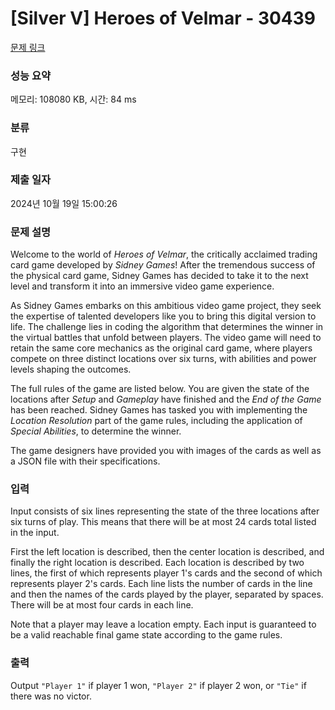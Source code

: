 # [Silver V] Heroes of Velmar - 30439 

[문제 링크](https://www.acmicpc.net/problem/30439) 

### 성능 요약

메모리: 108080 KB, 시간: 84 ms

### 분류

구현

### 제출 일자

2024년 10월 19일 15:00:26

### 문제 설명

<p>Welcome to the world of <em>Heroes of Velmar</em>, the critically acclaimed trading card game developed by <em>Sidney Games</em>! After the tremendous success of the physical card game, Sidney Games has decided to take it to the next level and transform it into an immersive video game experience.</p>

<p>As Sidney Games embarks on this ambitious video game project, they seek the expertise of talented developers like you to bring this digital version to life. The challenge lies in coding the algorithm that determines the winner in the virtual battles that unfold between players. The video game will need to retain the same core mechanics as the original card game, where players compete on three distinct locations over six turns, with abilities and power levels shaping the outcomes.</p>

<p>The full rules of the game are listed below. You are given the state of the locations after <em>Setup</em> and <em>Gameplay</em> have finished and the <em>End of the Game</em> has been reached. Sidney Games has tasked you with implementing the <em>Location Resolution</em> part of the game rules, including the application of <em>Special Abilities</em>, to determine the winner.</p>

<p>The game designers have provided you with images of the cards as well as a JSON file with their specifications.</p>

### 입력 

 <p>Input consists of six lines representing the state of the three locations after six turns of play. This means that there will be at most 24 cards total listed in the input.</p>

<p>First the left location is described, then the center location is described, and finally the right location is described. Each location is described by two lines, the first of which represents player 1's cards and the second of which represents player 2's cards. Each line lists the number of cards in the line and then the names of the cards played by the player, separated by spaces. There will be at most four cards in each line.</p>

<p>Note that a player may leave a location empty. Each input is guaranteed to be a valid reachable final game state according to the game rules.</p>

### 출력 

 <p>Output <code>"Player 1"</code> if player 1 won, <code>"Player 2"</code> if player 2 won, or <code>"Tie"</code> if there was no victor.</p>


